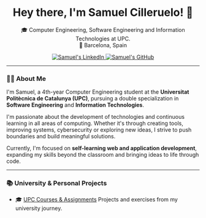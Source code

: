 <h1 align="center">Hey there, I'm Samuel Cilleruelo! 👋</h1>
<p align="center">
  🎓 Computer Engineering, Software Engineering and Information Technologies at UPC.<br>
  📍 Barcelona, Spain
</p>

<p align="center">
  <a href="https://www.linkedin.com/in/samuel-cilleruelo-2b8624235/" target="_blank">
    <img src="https://img.shields.io/badge/LinkedIn-0077B5?style=for-the-badge&logo=linkedin&logoColor=white" alt="Samuel's LinkedIn"/>
  </a>
  <a href="https://github.com/2amu" target="_blank">
    <img src="https://img.shields.io/badge/GitHub-181717?style=for-the-badge&logo=github&logoColor=white" alt="Samuel's GitHub"/>
  </a>
</p>

---

### 👨‍💻 About Me

I'm Samuel, a 4th-year Computer Engineering student at the **Universitat Politècnica de Catalunya (UPC)**, pursuing a double specialization in **Software Engineering** and **Information Technologies**.

I'm passionate about the development of technologies and continuous learning in all areas of computing. Whether it's through creating tools, improving systems, cybersecurity or exploring new ideas, I strive to push boundaries and build meaningful solutions.

Currently, I'm focused on **self-learning web and application development**, expanding my skills beyond the classroom and bringing ideas to life through code.

---

### 📚 University & Personal Projects

- 🎓 [UPC Courses & Assignments](https://github.com/2amu/UPC-Courses)
  Projects and exercises from my university journey.
